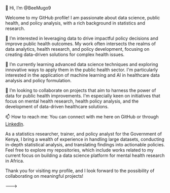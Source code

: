 👋 Hi, I’m @BeeMugo9

Welcome to my GitHub profile! I am passionate about data science, public health, and policy analysis, with a rich background in statistics and research. 

👀 I’m interested in leveraging data to drive impactful policy decisions and improve public health outcomes. My work often intersects the realms of data analytics, health research, and policy development, focusing on creating data-driven solutions for complex health issues.

🌱 I’m currently learning advanced data science techniques and exploring innovative ways to apply them in the public health sector. I'm particularly interested in the application of machine learning and AI in healthcare data analysis and policy formulation.

💞️ I’m looking to collaborate on projects that aim to harness the power of data for public health improvements. I'm especially keen on initiatives that focus on mental health research, health policy analysis, and the development of data-driven healthcare solutions.

📫 How to reach me: You can connect with me here on GitHub or through [LinkedIn](Ywww.linkedin.com/in/bylhah-bylhah-m). 

As a statistics researcher, trainer, and policy analyst for the Government of Kenya, I bring a wealth of experience in handling large datasets, conducting in-depth statistical analysis, and translating findings into actionable policies. Feel free to explore my repositories, which include works related to my current focus on building a data science platform for mental health research in Africa.

Thank you for visiting my profile, and I look forward to the possibility of collaborating on meaningful projects!


--->
